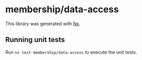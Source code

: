 # membership/data-access

This library was generated with [Nx](https://nx.dev).

## Running unit tests

Run `nx test membership/data-access` to execute the unit tests.
